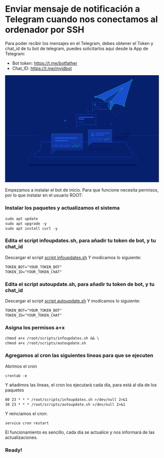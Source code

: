 # Enviar mensaje de notificación a Telegram cuando nos conectamos al ordenador por SSH

Para poder recibir los mensajes en el Telegram, debes obtener el Token y chat_id de tu bot de telegram, puedes solicitarlos aquí desde la App de Telegram:
- Bot token: https://t.me/botfather
- Chat_ID: https://t.me/myidbot

![alt text](https://github.com/JuanRodenas/AutoUpdate/blob/main/hellotelegram.png)

Empezamos a instalar el bot de inicio. Para que funcione necesita permisos, por lo que instalar en el usuario ROOT:
### Instalar los paquetes y actualizamos el sistema
~~~~
sudo apt update
sudo apt upgrade -y
sudo apt install curl -y
~~~~

### Edita el script infoupdates.sh, para añadir tu token de bot, y tu chat_id
Descargar el script [script infoupdates.sh](https://github.com/JuanRodenas/AutoUpdate/blob/main/infoupdates.sh)
Y modicamos lo siguiente:
~~~~
TOKEN_BOT="YOUR_TOKEN_BOT"
TOKEN_ID="YOUR_TOKEN_CHAT"
~~~~

### Edita el script autoupdate.sh, para añadir tu token de bot, y tu chat_id
Descargar el script [script autoupdate.sh](https://github.com/JuanRodenas/AutoUpdate/blob/main/autoupdate.sh)
Y modicamos lo siguiente:
~~~~
TOKEN_BOT="YOUR_TOKEN_BOT"
TOKEN_ID="YOUR_TOKEN_CHAT"
~~~~

### Asigna los permisos a+x
~~~~
chmod a+x /root/scripts/infoupdates.sh && \
chmod a+x /root/scripts/autoupdate.sh
~~~~

### Agregamos al cron las siguientes lineas para que se ejecuten
Abrimos el cron
~~~~
crontab -e
~~~~
Y añadimos las líneas, el cron los ejecutará cada día, para está al día de los paquetes
~~~~
00 23 * * * /root/scripts/infoupdates.sh >/dev/null 2>&1
30 23 * * * /root/scripts/autoupdate.sh >/dev/null 2>&1
~~~~
Y reinciamos el cron:
~~~
service cron restart 
~~~
El funcionamiento es sencillo, cada día se actualice y nos informará de las actualizaciones.
### Ready!
